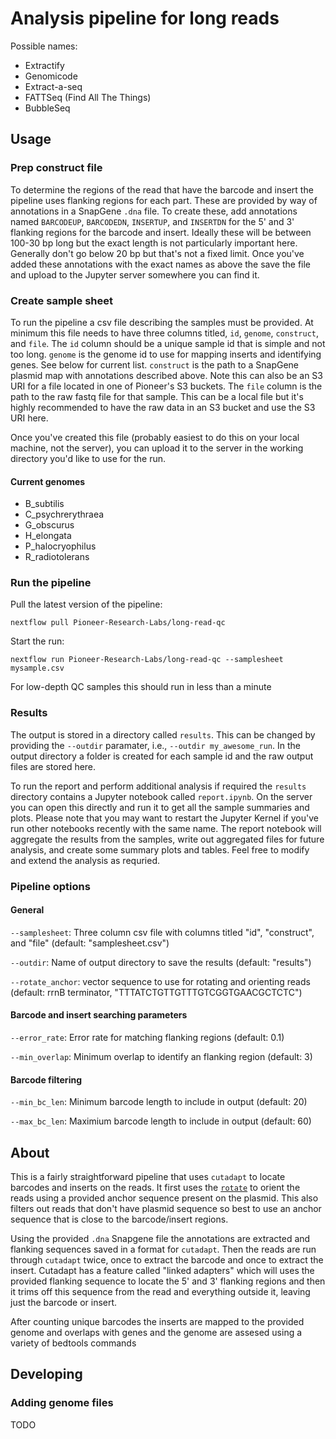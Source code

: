 # Analysis pipeline for long reads

Possible names:
* Extractify
* Genomicode
* Extract-a-seq
* FATTSeq (Find All The Things)
* BubbleSeq

## Usage

### Prep construct file

To determine the regions of the read that have the barcode and insert the pipeline uses flanking regions for each part.  These are provided by way of annotations in a SnapGene `.dna` file.  To create these, add annotations named `BARCODEUP`, `BARCODEDN`, `INSERTUP`, and `INSERTDN` for the 5' and 3' flanking regions for the barcode and insert.  Ideally these will be between 100-30 bp long but the exact length is not particularly important here.  Generally don't go below 20 bp but that's not a fixed limit.  Once you've added these annotations with the exact names as above the save the file and upload to the Jupyter server somewhere you can find it.

### Create sample sheet

To run the pipeline a csv file describing the samples must be provided.  At minimum this file needs to have three columns titled, `id`, `genome`, `construct`, and `file`.  The `id` column should be a unique sample id that is simple and not too long. `genome` is the genome id to use for mapping inserts and identifying genes.  See below for current list.  `construct` is the path to a SnapGene plasmid map with annotations described above.  Note this can also be an S3 URI for a file located in one of Pioneer's S3 buckets.  The `file` column is the path to the raw fastq file for that sample.  This can be a local file but it's highly recommended to have the raw data in an S3 bucket and use the S3 URI here.  

Once you've created this file (probably easiest to do this on your local machine, not the server), you can upload it to the server in the working directory you'd like to use for the run.

#### Current genomes

- B_subtilis
- C_psychrerythraea
- G_obscurus
- H_elongata
- P_halocryophilus
- R_radiotolerans

### Run the pipeline

Pull the latest version of the pipeline:

```
nextflow pull Pioneer-Research-Labs/long-read-qc
```

Start the run:

```
nextflow run Pioneer-Research-Labs/long-read-qc --samplesheet mysample.csv
```

For low-depth QC samples this should run in less than a minute

### Results

The output is stored in a directory called `results`.  This can be changed by providing the `--outdir` paramater, i.e., `--outdir my_awesome_run`.  In the output directory a folder is created for each sample id and the raw output files are stored here.  

To run the report and perform additional analysis if required the `results` directory contains a Jupyter notebook called `report.ipynb`.  On the server you can open this directly and run it to get all the sample summaries and plots.  Please note that you may want to restart the Jupyter Kernel if you've run other notebooks recently with the same name.  The report notebook will aggregate the results from the samples, write out aggregated files for future analysis, and create some summary plots and tables.  Feel free to modify and extend the analysis as requried.


### Pipeline options

#### General

`--samplesheet`: Three column csv file with columns titled "id", "construct", and "file" (default: "samplesheet.csv")

`--outdir`: Name of output directory to save the results (default: "results")

`--rotate_anchor`: vector sequence to use for rotating and orienting reads (default: rrnB terminator, "TTTATCTGTTGTTTGTCGGTGAACGCTCTC")


#### Barcode and insert searching parameters

`--error_rate`: Error rate for matching flanking regions (default: 0.1)

`--min_overlap`: Minimum overlap to identify an flanking region (default: 3)


#### Barcode filtering

`--min_bc_len`: Minimum barcode length to include in output (default: 20)

`--max_bc_len`: Maximium barcode length to include in output (default: 60)

## About

This is a fairly straightforward pipeline that uses `cutadapt` to locate barcodes and inserts on the reads.  It first uses the [`rotate`](https://github.com/richarddurbin/rotate) to orient the reads using a provided anchor sequence present on the plasmid.  This also filters out reads that don't have plasmid sequence so best to use an anchor sequence that is close to the barcode/insert regions.  

Using the provided `.dna` Snapgene file the annotations are extracted and flanking sequences saved in a format for `cutadapt`.   Then the reads are run through `cutadapt` twice, once to extract the barcode and once to extract the insert.  Cutadapt has a feature called "linked adapters"  which will uses the provided flanking sequence to locate the 5' and 3' flanking regions and then it trims off this sequence from the read and everything outside it, leaving just the barcode or insert.

After counting unique barcodes the inserts are mapped to the provided genome and overlaps with genes and the genome are assesed using a variety of bedtools commands


## Developing

### Adding genome files
TODO
